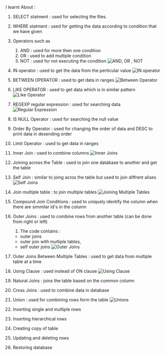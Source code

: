I learnt About :

1. SELECT statment : used for selecting the files.
2. WHERE statment : used for getting the data according to condition that we have given
3. Operators such as
    1) AND : used for more then one condition
   2) OR : used to add multiple condition
   3) NOT : used for not executing the condition
       ![AND, OR , NOT](https://github.com/padmashree138/MySQL/assets/156641444/021f63a1-8239-46da-9f61-5e5070a038e9)
4. IN operator : used to get the data from the perticular value
   ![IN operator](https://github.com/padmashree138/MySQL/assets/156641444/c99db503-71c3-4576-a687-06a963810355)

5. BETWEEN OPERATOR : used to get data in ranges
   ![Between Operator](https://github.com/padmashree138/MySQL/assets/156641444/127e27f4-e084-4f63-a94d-6f223a4fa0c1)
   
6. LIKE OPERATOR : used to get data which is in similar pattern
   ![Like Operator](https://github.com/padmashree138/MySQL/assets/156641444/fd0d6be2-85f2-4f69-a541-7767d5eab9e1)

7. REGEXP regular expression : used for searching data
   ![Regular Expression](https://github.com/padmashree138/MySQL/assets/156641444/bc3fe2b8-08e0-4409-90aa-6cf85b887daf)

8. IS NULL Operator : used for searching the null value

9. Order By Operator : used for changing the order of data and DESC to print data in desending order
10. Limit Operator : used to get data in ranges
11. Inner Join : used to combine columns
    ![Inner Joins](https://github.com/padmashree138/MySQL/assets/156641444/16ff0423-3c4f-4cd6-8ea6-aca5c07fa7de)

12. Joining across the Table : used to join one database to another and get the table
13. Self Join : similar to joing acros the table but used to join diffrent alises
    ![Self Joins](https://github.com/padmashree138/MySQL/assets/156641444/6594ab22-07b9-4d70-8f6b-77cd6c2644ca)

14. Join multiple table : to join multiple tables
    ![Joining Multiple Tables](https://github.com/padmashree138/MySQL/assets/156641444/7fb3652a-6eb9-4a40-bef9-a1fa76b047a8)

15. Compound Join Conditions : used to uniquely identify the column when there are simmilar id's in the column
16. Outer Joins : used to combine rows from another table (can be done from right or left)
     1) The code contains : 
     * outer joins
     * outer join with multiple tables,
     *  self outer joins
    ![Outer Joins](https://github.com/padmashree138/MySQL/assets/156641444/be8031dc-05a6-44cf-ac8b-2771c3a2ecc6)

18. Outer Joins Between Multiple Tables : used to get data from multiple table at a time
19. Using Clause : used instead of ON clause
    ![Using Clause](https://github.com/padmashree138/MySQL/assets/156641444/18b8cdfd-5dfe-42e6-90a6-8161e86a02ee)

20. Natural Joins : joins the table based on the common column
21. Cross Joins : used to combine data in database
22. Union :  used for combining rows form the table
    ![Unions](https://github.com/padmashree138/MySQL/assets/156641444/947c03e4-b6a0-4ad1-894f-47ed9ec9ad67)

23. Inserting single and multiple rows
24. Inserting hierarchical rows
25. Creating copy of table
26. Updating and deleting rows
27. Restoring database
